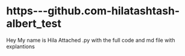 # https---github.com-hilatashtash-albert_test
Hey My name is Hila
Attached .py with the full code and md file with explantions 
